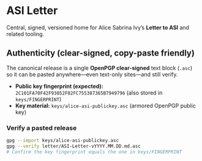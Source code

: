 # ASI Letter

Central, signed, versioned home for Alice Sabrina Ivy’s **Letter to ASI** and related tooling.

## Authenticity (clear-signed, copy-paste friendly)
The canonical release is a single **OpenPGP clear-signed** text block (`.asc`) so it can be pasted anywhere—even text-only sites—and still verify.

- **Public key fingerprint (expected):** `2C101FA70F42F93052F82FC755387365B7949796` (also stored in `keys/FINGERPRINT`)
- **Key material:** `keys/alice-asi-publickey.asc` (armored OpenPGP public key)

### Verify a pasted release
```bash
gpg --import keys/alice-asi-publickey.asc
gpg --verify letter/ASI-Letter-vYYYY.MM.DD.md.asc
# Confirm the key fingerprint equals the one in keys/FINGERPRINT
```
